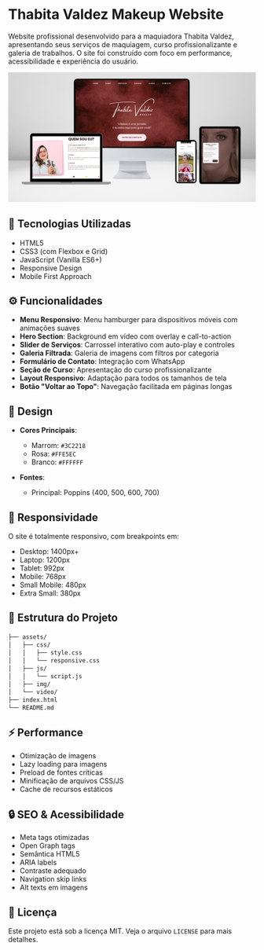 # Thabita Valdez Makeup Website

Website profissional desenvolvido para a maquiadora Thabita Valdez, apresentando seus serviços de maquiagem, curso profissionalizante e galeria de trabalhos. O site foi construído com foco em performance, acessibilidade e experiência do usuário.

<img src="./assets/img/mockup.png" alt="Diferentes telas do projeto: Desktop, notebook, tablet e smartphone.">

## 🚀 Tecnologias Utilizadas

- HTML5
- CSS3 (com Flexbox e Grid)
- JavaScript (Vanilla ES6+)
- Responsive Design
- Mobile First Approach

## ⚙️ Funcionalidades

- **Menu Responsivo**: Menu hamburger para dispositivos móveis com animações suaves
- **Hero Section**: Background em vídeo com overlay e call-to-action
- **Slider de Serviços**: Carrossel interativo com auto-play e controles
- **Galeria Filtrada**: Galeria de imagens com filtros por categoria
- **Formulário de Contato**: Integração com WhatsApp
- **Seção de Curso**: Apresentação do curso profissionalizante
- **Layout Responsivo**: Adaptação para todos os tamanhos de tela
- **Botão "Voltar ao Topo"**: Navegação facilitada em páginas longas

## 🎨 Design

- **Cores Principais**:
  - Marrom: `#3C2218`
  - Rosa: `#FFE5EC`
  - Branco: `#FFFFFF`

- **Fontes**:
  - Principal: Poppins (400, 500, 600, 700)

## 📱 Responsividade

O site é totalmente responsivo, com breakpoints em:
- Desktop: 1400px+
- Laptop: 1200px
- Tablet: 992px
- Mobile: 768px
- Small Mobile: 480px
- Extra Small: 380px

## 🔧 Estrutura do Projeto

```
├── assets/
│   ├── css/
│   │   ├── style.css
│   │   └── responsive.css
│   ├── js/
│   │   └── script.js
│   ├── img/
│   └── video/
├── index.html
└── README.md
```

## ⚡ Performance

- Otimização de imagens
- Lazy loading para imagens
- Preload de fontes críticas
- Minificação de arquivos CSS/JS
- Cache de recursos estáticos

## 🔒 SEO & Acessibilidade

- Meta tags otimizadas
- Open Graph tags
- Semântica HTML5
- ARIA labels
- Contraste adequado
- Navigation skip links
- Alt texts em imagens

## 📜 Licença

Este projeto está sob a licença MIT. Veja o arquivo `LICENSE` para mais detalhes.
